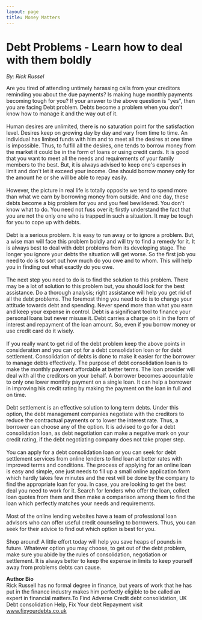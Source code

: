 ```yaml
---
layout: page
title: Money Matters
---
```



<head>
<title>Debt Problems - Learn How to Deal with Them Boldly</title>
</head>


<h1>Debt Problems - Learn how to deal with them boldly</h1>
<div style='font-style: italic'>By: Rick Russel</div><p>
Are you tired of attending untimely harassing calls from your creditors reminding you about the due payments? Is making huge monthly payments becoming tough for you? If your answer to the above question is "yes", then you are facing Debt problem. Debts become a problem when you don't know how to manage it and the way out of it. <br />
<br />
Human desires are unlimited, there is no saturation point for the satisfaction level. Desires keep on growing day by day and vary from time to time. An individual has limited funds with him and to meet all the desires at one time is impossible. Thus, to fulfill all the desires, one tends to borrow money from the market it could be in the form of loans or using credit cards. It is good that you want to meet all the needs and requirements of your family members to the best. But, it is always advised to keep one's expenses in limit and don't let it exceed your income. One should borrow money only for the amount he or she will be able to repay easily.<br />
<br />
However, the picture in real life is totally opposite we tend to spend more than what we earn by borrowing money from outside. And one day, these debts become a big problem for you and you feel bewildered. You don't know what to do. You need not fuss over it; firstly understand the fact that you are not the only one who is trapped in such a situation. It may be tough for you to cope up with debts. <br />
<br />
Debt is a serious problem. It is easy to run away or to ignore a problem. But, a wise man will face this problem boldly and will try to find a remedy for it. It is always best to deal with debt problems from its developing stage. The longer you ignore your debts the situation will get worse. So the first job you need to do is to sort out how much do you owe and to whom. This will help you in finding out what exactly do you owe. <br />
<br />
The next step you need to do is to find the solution to this problem. There may be a lot of solution to this problem but, you should look for the best assistance. Do a thorough analysis; right assistance will help you get rid of all the debt problems. The foremost thing you need to do is to change your attitude towards debt and spending. Never spend more than what you earn and keep your expense in control. Debt is a significant tool to finance your personal loans but never misuse it. Debt carries a charge on it in the form of interest and repayment of the loan amount. So, even if you borrow money or use credit card do it wisely.<br />
<br />
If you really want to get rid of the debt problem keep the above points in consideration and you can opt for a debt consolidation loan or for debt settlement. Consolidation of debts is done to make it easier for the borrower to manage debts effectively. The purpose of debt consolidation loan is to make the monthly payment affordable at better terms. The loan provider will deal with all the creditors on your behalf. A borrower becomes accountable to only one lower monthly payment on a single loan. It can help a borrower in improving his credit rating by making the payment on the loan in full and on time. <br />
<br />
Debt settlement is an effective solution to long term debts. Under this option, the debt management companies negotiate with the creditors to reduce the contractual payments or to lower the interest rate. Thus, a borrower can choose any of the option. It is advised to go for a debt consolidation loan, as debt negotiation can make a negative mark on your credit rating, if the debt negotiating company does not take proper step.<br />
 <br />
You can apply for a debt consolidation loan or you can seek for debt settlement services from online lenders to find loan at better rates with improved terms and conditions. The process of applying for an online loan is easy and simple, one just needs to fill up a small online application form which hardly takes few minutes and the rest will be done by the company to find the appropriate loan for you. In case, you are looking to get the best deal you need to work for it. Search for lenders who offer the loan, collect loan quotes from them and then make a comparison among them to find the loan which perfectly matches your needs and requirements. <br />
<br />
Most of the online lending websites have a team of professional loan advisors who can offer useful credit counseling to borrowers. Thus, you can seek for their advice to find out which option is best for you. <br />
<br />
Shop around! A little effort today will help you save heaps of pounds in future. Whatever option you may choose, to get out of the debt problem, make sure you abide by the rules of consolidation, negotiation or settlement. It is always better to keep the expense in limits to keep yourself away from problems debts can cause.
<p />
<strong>Author Bio</strong><br>
Rick Russell has no formal degree in finance, but years of work that he has put in the finance industry makes him perfectly eligible to be called an expert in financial matters.To Find Adverse Credit debt consolidation, UK Debt consolidation Help, Fix Your debt Repayment visit  <a href="http://www.fixyourdebts.co.uk">www.fixyourdebts.co.uk</a>
<p>








